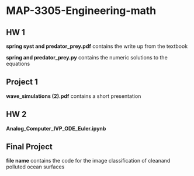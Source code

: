 # MAP-3305-Engineering-math
## HW 1
**spring syst and predator_prey.pdf** contains the write up from the textbook

**spring and predator_prey.py** contains the numeric solutions to the equations

## Project 1
**wave_simulations (2).pdf** contains a short presentation

## HW 2
**Analog_Computer_IVP_ODE_Euler.ipynb** 

## Final Project
**file name** contains the code for the image classification of cleanand polluted ocean surfaces
